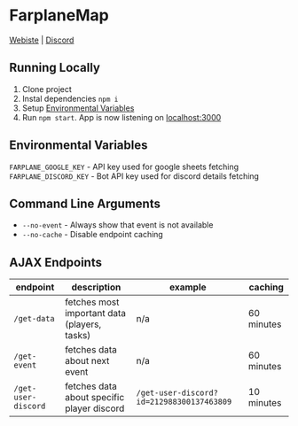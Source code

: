 # FarplaneMap

[Webiste](https://farplane.herokuapp.com) | [Discord](https://discord.gg/vUn6dVa)

## Running Locally

1. Clone project
2. Instal dependencies `npm i`
3. Setup [Environmental Variables](#Environmental-Variables)
3. Run `npm start`. App is now listening on [localhost:3000](localhost:3000)

## Environmental Variables
`FARPLANE_GOOGLE_KEY` - API key used for google sheets fetching
`FARPLANE_DISCORD_KEY` - Bot API key used for discord details fetching

## Command Line Arguments
- `--no-event` - Always show that event is not available
- `--no-cache` - Disable endpoint caching

## AJAX Endpoints

endpoint | description | example | caching
-|-|-|-
`/get-data` | fetches most important data (players, tasks) | n/a | 60 minutes
`/get-event` | fetches data about next event | n/a | 60 minutes
`/get-user-discord` | fetches data about specific player discord | `/get-user-discord?id=212988300137463809` | 10 minutes
